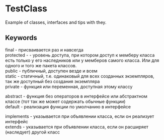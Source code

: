 #  TestClass

Example of classes, interfaces and tips with they.

## Keywords

final - присваивается раз и навсегда  
protected - - уровень доступа, при котором доступ к мемберу класса есть только у его наследников или у мемберов самого класса. Или для одного и того же пакета классов.    
public - публичный, доступен везде и всем  
static - статичный, т.е. одинаковый для всех созданных экземпляров, так же доступный без создания экземпляра  
private - функция или переменная, доступная этому классу  

abstract - функция без операторов в интерфейсе или абстрактном классе (тот так же может содержать обычные функции)  
default - реализация функции по умолчанию в интерфейсе  

implements - указывается при объявлении класса, если он реализует интерфейс  
extends - указывается при объявлении класса, если он расширяет (наследует) другой класс   